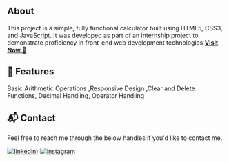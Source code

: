 ## About
This project is a simple, fully functional calculator built using HTML5, CSS3, and JavaScript. It was developed as part of an internship project to demonstrate proficiency in front-end web development technologies
<a href="https://ashhdubey.github.io/CodSoft-Calculator/">**Visit Now** 🚀</a>


## 📌 Features
Basic Arithmetic Operations ,Responsive Design ,Clear and Delete Functions, Decimal Handling, Operator Handling

<h2>📬 Contact</h2>

Feel free to reach me through the below handles if you'd like to contact me.

[![linkedin](https://img.shields.io/badge/LinkedIn-0077B5?style=for-the-badge&logo=linkedin&logoColor=white)](https://www.linkedin.com/in/ashhdubey))
[![instagram](https://img.shields.io/badge/Instagram-E4405F?style=for-the-badge&logo=instagram&logoColor=white)](https://www.instagram.com/ashhdubey)
